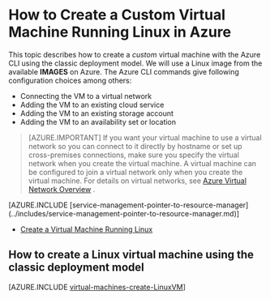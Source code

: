 <properties
	pageTitle="Create a Linux VM | Windows Azure"
	description="Learn how to create a custom virtual machine with the classic deployment model running the Linux operating system."
	services="virtual-machines"
	documentationCenter=""
	authors="dsk-2015"
	manager="timlt"
	editor="tysonn"
	tags="azure-service-management"/>

<tags
	ms.service="virtual-machines"
	ms.date="10/14/2015"
	wacn.date=""/>

<!-- deleted by customization
# How to Create a Custom Linux VM

[AZURE.INCLUDE [learn-about-deployment-models](../includes/learn-about-deployment-models-classic-include.md)] []Resource Manager model](virtual-machines-linux-tutorial.md).
-->
<!-- keep by customization: begin -->
# How to Create a Custom Virtual Machine Running Linux in Azure
<!-- keep by customization: end -->

This topic describes how to create a *custom* virtual machine with the Azure CLI using the classic deployment model. We will use a Linux image from the available **IMAGES** on Azure. The Azure CLI commands give following configuration choices among others:

- Connecting the VM to a virtual network
- Adding the VM to an existing cloud service
- Adding the VM to an existing storage account
- Adding the VM to an availability set or location

> [AZURE.IMPORTANT] If you want your virtual machine to use a virtual network so you can connect to it directly by hostname or set up cross-premises connections, make sure you specify the virtual network when you create the virtual machine. A virtual machine can be configured to join a virtual network only when you create the virtual machine. For details on virtual networks, see [Azure Virtual Network <!-- deleted by customization Overview](https://msdn.microsoft.com/zh-cn/library/azure/jj156007.aspx) --><!-- keep by customization: begin --> Overview](http://msdn.microsoft.com/zh-CN/library/azure/jj156007.aspx) <!-- keep by customization: end -->.
<!-- keep by customization: begin -->

<p/>
[AZURE.INCLUDE [service-management-pointer-to-resource-manager](../includes/service-management-pointer-to-resource-manager.md)]

- [Create a Virtual Machine Running Linux](/documentation/articles/virtual-machines-linux-tutorial)
<!-- keep by customization: end -->


## How to create a Linux virtual machine using the classic deployment model

[AZURE.INCLUDE [virtual-machines-create-LinuxVM](../includes/virtual-machines-create-linuxvm.md)]
